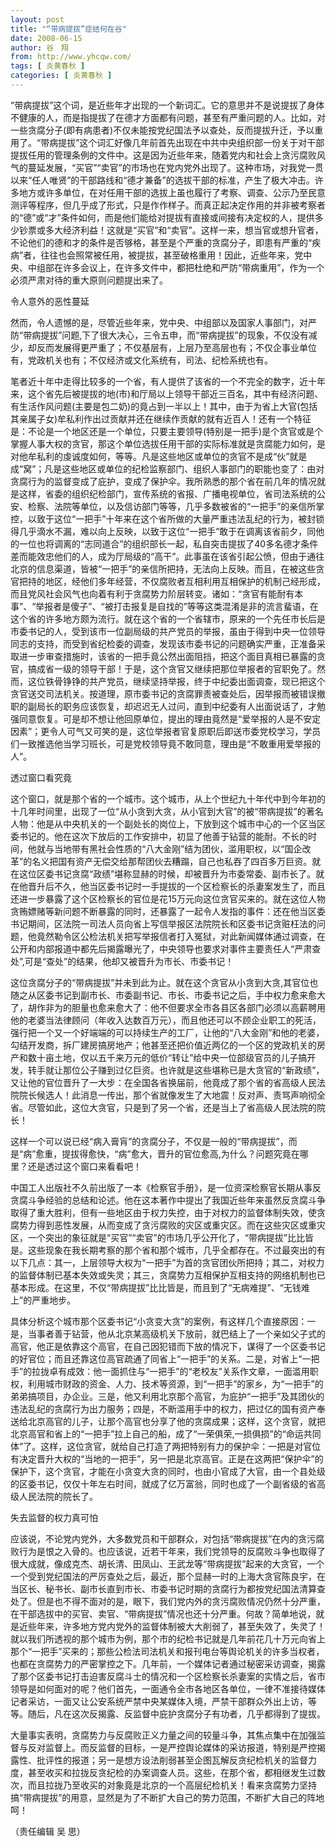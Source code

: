 ```yaml
---
layout: post
title: "“带病提拔”症结何在谷"
date: 2008-06-15
author: 谷　翔
from: http://www.yhcqw.com/
tags: [ 炎黄春秋 ]
categories: [ 炎黄春秋 ]
---
```





“带病提拔”这个词，是近些年才出现的一个新词汇。它的意思并不是说提拔了身体不健康的人，而是指提拔了在德才方面都有问题，甚至有严重问题的人。比如，对一些贪腐分子(即有病患者)不仅未能按党纪国法予以查处，反而提拔升迁，予以重用了。“带病提拔”这个词汇好像几年前首先出现在中共中央组织部一份关于对干部提拔任用的管理条例的文件中。这是因为近些年来，随着党内和社会上贪污腐败风气的蔓延发展，“买官”“卖官”的市场也在党内党外出现了。这种市场，对我党一贯以来“任人唯贤”的干部路线和“德才兼备”的选拔干部的标准，产生了极大冲击。许多地方或许多单位，在对任用干部的选拔上虽也履行了考察、调查、公示乃至民意测评等程序，但几乎成了形式，只是作作样子。而真正起决定作用的并非被考察者的“德”或“才”条件如何，而是他们能给对提拔有直接或间接有决定权的人，提供多少钞票或多大经济利益！这就是“买官”和“卖官”。这样一来，想当官或想升官者，不论他们的德和才的条件是否够格，甚至是个严重的贪腐分子，即患有严重的“疾病”者，往往也会照常被任用，被提拔，甚至破格重用！因此，近些年来，党中央、中组部在许多会议上，在许多文件中，都把杜绝和严防“带病重用”，作为一个必须严肃对待的重大原则问题提出来了。

令人意外的恶性蔓延


然而，令人遗憾的是，尽管近些年来，党中央、中组部以及国家人事部门，对严防“带病提拔”问题,下了很大决心，三令五申，而“带病提拔”的现象，不仅没有减少，却反而发展得更严重了；不仅基层有，上层乃至高层也有；不仅企事业单位有，党政机关也有；不仅经济或文化系统有，司法、纪检系统也有。


笔者近十年中走得比较多的一个省，有人提供了该省的一个不完全的数字，近十年来，这个省先后被提拔的地(市)和厅局以上领导干部近三百名，其中有经济问题、有生活作风问题(主要是包二奶)的竟占到一半以上！其中，由于为省上大官(包括其亲属子女)牟私利作出过贡献并还在继续作贡献的就有近百人！还有一个特征是：不论是一个地区还是一个单位，只要主要领导(特别是一把手)是个贪官或是个掌握人事大权的贪官，那这个单位选拔任用干部的实际标准就是贪腐能力如何，是对他牟私利的虔诚度如何，等等。凡是这些地区或单位的贪官不是成“伙”就是成“窝”；凡是这些地区或单位的纪检监察部门、组织人事部门的职能也变了：由对贪腐行为的监督变成了庇护，变成了保护伞。我所熟悉的那个省在前几年的情况就是这样，省委的组织纪检部门，宣传系统的省报、广播电视单位，省司法系统的公安、检察、法院等单位，以及信访部门等等，几乎多数被省的“一把手”的亲信所掌控，以致于这位“一把手”十年来在这个省所做的大量严重违法乱纪的行为，被封锁得几乎滴水不漏，难以向上反映，以致于这位“一把手”敢于在调离该省前夕，同他的一位也将调离的“志同道合”的组织部长一起，私自突击提拔了40多名德才条件差而能效忠他们的人，成为厅局级的“高干”。此事虽在该省引起公愤，但由于通往北京的信息渠道，皆被“一把手”的亲信所把持，无法向上反映。而且，在被这些贪官把持的地区，经他们多年经营，不仅腐败者互相利用互相保护的机制己经形成，而且党风社会风气也向着有利于贪腐势力阶层转变。诸如：“贪官有能耐有本事”、“举报者是傻子”、“被打击报复是自找的”等等这类混淆是非的流言蜚语，在这个省的许多地方颇为流行。就在这个省的一个省辖市，原来的一个先任市长后是市委书记的人，受到该市一位副局级的共产党员的举报，虽由于得到中央一位领导同志的支持，而受到省纪检委的调查，发现该市委书记的问题确实严重，正准备采取进一步审查措施时，该省的一把手竟公然出面阻挡，把这个面目真相已暴露的贪官，搞成省一级的领导干部！于是，这个贪官又继续把那位举报者的官职免了。然而，这位铁骨铮铮的共产党员，继续坚持举报，终于中纪委出面调查，现已把这个贪官送交司法机关。按道理，原市委书记的贪腐罪责被查处后，因举报而被错误撤职的副局长的职务应该恢复，却迟迟无人过问，直到中纪委有人出面说话了，才勉强同意恢复。可是却不想让他回原单位，提出的理由竟然是“爱举报的人是不安定因素”；更令人可气又可笑的是，这位举报者官复原职后即送市委党校学习，学员们一致推选他当学习班长，可是党校领导竟不敢同意，理由是“不敢重用爱举报的人”。

透过窗口看究竟


这个窗口，就是那个省的一个城市。这个城市，从上个世纪九十年代中到今年初的十几年时间里，出现了一位“从小贪到大贪，从小官到大官”的被“带病提拔”的著名人物：他是从中央机关的一个副处长的岗位上，下放到这个城市中心的一个区当区委书记的。他在这次下放后的工作安排中，初显了他善于钻营的能耐。不长的时间，他就与当地带有黑社会性质的“八大金刚”结为团伙，滥用职权，以“国企改革”的名义把国有资产无偿交给那帮团伙去糟蹋，自己也私吞了四百多万巨资。就在这位区委书记贪腐“政绩”堪称显赫的时候，却被晋升为市委常委、副市长了。就在他晋升后不久，他当区委书记时一手提拔的一个区检察长的杀妻案发生了，而且还进一步暴露了这个区检察长的官位是花15万元向这位贪官买来的。就在这位人物贪贿嫖赌等新问题不断暴露的同时，还暴露了一起令人发指的事件：还在他当区委书记期间，区法院一司法人员向省上写信举报区法院院长和区委书记贪赃枉法的问题，他竟然勒令区公检法机关把写举报信者打入冤狱，对此新闻媒体通过调查，在公开和内部报道中都先后揭露曝光了，中央领导也要求对事件主要责任人“严肃查处”,可是“查处”的结果，他却又被晋升为市长、市委书记！


这位贪腐分子的“带病提拔”并未到此为止。就在这个贪官从小贪到大贪,其官位也随之从区委书记到副市长、市委副书记、市长、市委书记之后，手中权力愈来愈大了，胡作非为的胆量也愈来愈大了：他不但要求全市各县区各部门必须以高薪聘用他的老婆当法律顾问（年收入达数百万元），而且他还可以不顾企业职工的死活，强行把一个又一个好端端的可以持续生产的工厂，让他的“八大金刚”和他的老婆，勾结开发商，拆厂建房搞房地产；他甚至还把价值近两亿的一个区的党政机关的房产和数十亩土地，仅以五千来万元的低价“转让”给中央一位部级官员的儿子搞开发，转手就让那位公子赚到过亿巨资。也许就是这些堪称已是大贪官的“新政绩”，又让他的官位晋升了一大步：在全国各省换届前，他竟成了那个省的省高级人民法院院长候选人！此消息一传出，那个省就像发生了大地震！反对声、责骂声响彻全省。尽管如此，这位大贪官，只是到了另一个省，还是当上了省高级人民法院的院长！


这样一个可以说已经“病入膏肓”的贪腐分子，不仅是一般的“带病提拔”，而是“病”愈重，提拔得愈快，“病”愈大，晋升的官位愈高,为什么？问题究竟在哪里？还是透过这个窗口来看看吧！


中国工人出版社不久前出版了一本《检察官手册》，是一位资深检察官长期从事反贪腐斗争经验的总结和论述。他在这本著作中提出了我国近些年来虽然反贪腐斗争取得了重大胜利，但有一些地区由于权力失控，由于对权力的监督体制失效，使贪腐势力得到恶性发展，从而变成了贪污腐败的灾区或重灾区。而在这些灾区或重灾区，一个突出的象征就是“买官”“卖官”的市场几乎公开化了，“带病提拔”比比皆是。这些现象在我长期考察的那个省和那个城市，几乎全都存在。不过最突出的有以下几点：其一，上层领导大权为“一把手”为首的贪官团伙所把持；其二，对权力的监督体制已基本失效或失灵；其三，贪腐势力互相保护互相支持的网络机制也已基本形成。在这里，不仅“带病提拔”比比皆是，而且到了“无病难提”、“无钱难上”的严重地步。


具体分析这个城市那个区委书记“小贪变大贪”的案例，有这样几个直接原因：一是，当事者善于钻营，他从北京某高级机关下放前，就巴结上了一个亲如父子式的高官，他正是依靠这个高官，在自己因犯错而下放的情况下，谋得了一个区委书记的好官位；而且还靠这位高官疏通了同省上“一把手”的关系。二是，对省上“一把手”的拉拢卓有成效：他一面抓住与“一把手”的“老校友”关系作文章，一面滥用职权，利用城市财政的资金、人力、技术等资源，到“一把手”的家乡，为“一把手”的弟弟搞项目，办企业。三是，他又利用北京那个高官，为庇护“一把手”及其团伙的违法乱纪的贪腐行为出力服务；四是，不断滥用手中的权力，把过亿的国有资产奉送给北京高官的儿子，让那个高官也分享了他的贪腐成果；这样，这个贪官，就把北京高官和省上的“一把手”拉上自己的船，成了“一荣俱荣,一损俱损”的“命运共同体”了。这样，这位贪官，就给自己打造了两把特别有力的保护伞：一把是对官位有决定晋升大权的“当地的一把手”，另一把是北京高官。正是在这两把“保护伞”的保护下，这个贪官，才能在小贪变大贪的同时，也由小官成了大官，由一个县处级的区委书记，仅仅十年左右时间，就成了亿万富翁，同时也成了一个副省级的省高级人民法院的院长了。

失去监督的权力真可怕


应该说，不论党内党外，大多数党员和干部群众，对包括“带病提拔”在内的贪污腐败行为是恨之入骨的。也应该说，近若干年来，我们党领导的反腐败斗争也取得了很大成就，像成克杰、胡长清、田凤山、王武龙等“带病提拔”起来的大贪官，一个一个受到党纪国法的严厉查处之后，最近，那个显赫一时的上海大贪官陈良宇，在当区长、秘书长、副市长直到市长、市委书记时期的贪腐行为都按党纪国法清算查处了。但是也不得不面对的是，眼下，我们党内外的贪污腐败情况仍然十分严重，在干部选拔中的买官、卖官、“带病提拔”情况也还十分严重。何故？简单地说，就是近些年来，许多地方党内党外的监督体制被大大削弱了，甚至失效了，失灵了！就以我们所透视的那个城市为例，那个市的纪检书记就是几年前花几十万元向省上那个“一把手”买来的；那些公检法司法机关和报刊电台等舆论机关的许多当权者，也都在贪腐势力的严密掌控之下。几年前，一个媒体记者通过秘密采访调查，揭露了那个区委书记打击迫害反腐斗士的情况和一个区检察长杀妻案的实情之后，省市领导是如何面对的呢？他们首先，一面通令全市各地区各单位，一律不准接待媒体记者采访，一面又让公安系统严禁中央某媒体入境，严禁干部群众外出上访，等等。随后，凡在这次反揭露、反监督中庇护贪腐分子有功者，几乎都得到了提拔。


大量事实表明，贪腐势力与反腐败正义力量之间的较量斗争，其焦点集中在加强监督与反对监督上。而反监督的目标，一是严控舆论媒体的采访报道，特别是严控揭露性、批评性的报道；另一是想方设法削弱甚至企图瓦解反贪纪检机关的监督力度，甚至收买和拉拢反贪纪检的办案调查人员。这些，在那个省，都相继发生过数次，而且拉拢乃至收买的对象竟是北京的一个高层纪检机关！看来贪腐势力坚持搞“带病提拔”的用意，显然是为了不断扩大自己的势力范围，不断扩大自己的阵地呵！

（责任编辑 吴 思）


